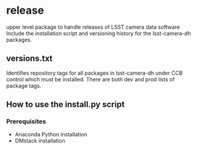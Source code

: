 # release
upper level package to handle releases of LSST camera data software
Include the installation script and versioning history for the lsst-camera-dh packages.

## versions.txt
Identifies repository tags for all packages in lsst-camera-dh under CCB control which must be installed.
There are both dev and prod lists of package tags.

## How to use the install.py script
### Prerequisites
- Anaconda Python installation
- DMstack installation
